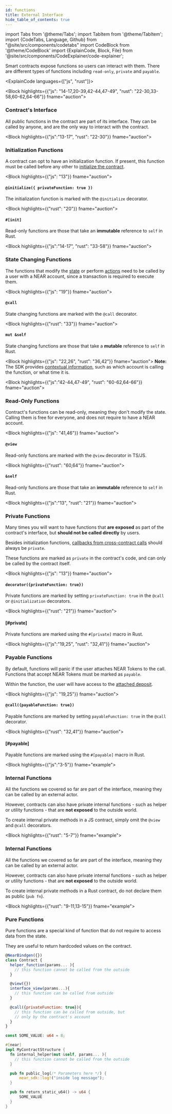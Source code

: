 ```yaml
---
id: functions
title: External Interface
hide_table_of_contents: true
---
```


import Tabs from '@theme/Tabs';
import TabItem from '@theme/TabItem';
import {CodeTabs, Language, Github} from "@site/src/components/codetabs"
import CodeBlock from '@theme/CodeBlock'
import {ExplainCode, Block, File} from '@site/src/components/CodeExplainer/code-explainer';

Smart contracts expose functions so users can interact with them. There are different types of functions including `read-only`, `private` and `payable`.

<ExplainCode languages={["js", "rust"]}>

<Block highlights={{"js": "14-17,20-39,42-44,47-49", "rust": "22-30,33-58,60-62,64-66"}} fname="auction">

### Contract's Interface

All public functions in the contract are part of its interface. They can be called by anyone, and are the only way to interact with the contract.

</Block>

<Block highlights={{"js":"13-17", "rust": "22-30"}} fname="auction">
### Initialization Functions
A contract can opt to have an initialization function. If present, this function must be called before any other to [initialize the contract](./storage.md).
</Block>

<Block highlights={{"js": "13"}} fname="auction">
#### `@initialize({ privateFunction: true })`
The initialization function is marked with the `@initialize` decorator.
</Block>

<Block highlights={{"rust": "20"}} fname="auction">
#### `#[init]`
Read-only functions are those that take an **immutable** reference to `self` in Rust.
</Block>

<Block highlights={{"js":"14-17", "rust": "33-58"}} fname="auction">
### State Changing Functions
The functions that modify the [state](./storage.md) or perform [actions](./actions.md) need to be called by a user with a NEAR account, since a transaction is required to execute them.
</Block>

<Block highlights={{"js": "19"}} fname="auction">
#### `@call`
State changing functions are marked with the `@call` decorator.
</Block>

<Block highlights={{"rust": "33"}} fname="auction">
#### `mut &self`
State changing functions are those that take a **mutable** reference to `self` in Rust.
</Block>

<Block highlights={{"js": "22,26", "rust": "36,42"}} fname="auction">
**Note:** The SDK provides [contextual information](./environment.md), such as which account is calling the function, or what time it is.
</Block>

<Block highlights={{"js":"42-44,47-49", "rust": "60-62,64-66"}} fname="auction">
### Read-Only Functions
Contract's functions can be read-only, meaning they don't modify the state. Calling them is free for everyone, and does not require to have a NEAR account.
</Block>

<Block highlights={{"js": "41,46"}} fname="auction">
#### `@view`
Read-only functions are marked with the `@view` decorator in TS/JS.
</Block>

<Block highlights={{"rust": "60,64"}} fname="auction">
#### `&self`
Read-only functions are those that take an **immutable** reference to `self` in Rust.
</Block>

<Block highlights={{"js":"13", "rust": "21"}} fname="auction">
### Private Functions
Many times you will want to have functions that **are exposed** as part of the contract's interface, but **should not be called directly** by users.

Besides initialization functions, [callbacks from cross-contract calls](./crosscontract.md) should always be `private`.

These functions are marked as `private` in the contract's code, and can only be called by the contract itself.
</Block>

<Block highlights={{"js": "13"}} fname="auction">
#### `decorator({privateFunction: true})`
Private functions are marked by setting `privateFunction: true` in the `@call` or `@initialization` decorators.
</Block>

<Block highlights={{"rust": "21"}} fname="auction">
#### [#private]
Private functions are marked using the `#[private]` macro in Rust.
</Block>

<Block highlights={{"js":"19,25", "rust": "32,41"}} fname="auction">
### Payable Functions
By default, functions will panic if the user attaches NEAR Tokens to the call. Functions that accept NEAR Tokens must be marked as `payable`.

Within the function, the user will have access to the [attached deposit](./environment.md).
</Block>

<Block highlights={{"js": "19,25"}} fname="auction">
#### `@call({payableFunction: true})`
Payable functions are marked by setting `payableFunction: true` in the `@call` decorator.
</Block>

<Block highlights={{"rust": "32,41"}} fname="auction">
#### [#payable]
Payable functions are marked using the `#[payable]` macro in Rust.
</Block>

<Block highlights={{"js":"3-5"}} fname="example">
### Internal Functions
All the functions we covered so far are part of the interface, meaning they can be called by an external actor.

However, contracts can also have private internal functions - such as helper or utility functions - that are **not exposed** to the outside world.

To create internal private methods in a JS contract, simply omit the `@view` and `@call` decorators.
</Block>

<Block highlights={{"rust": "5-7"}} fname="example">
### Internal Functions
All the functions we covered so far are part of the interface, meaning they can be called by an external actor.

However, contracts can also have private internal functions - such as helper or utility functions - that are **not exposed** to the outside world.

To create internal private methods in a Rust contract, do not declare them as public (`pub fn`).
</Block>

<Block highlights={{"rust": "9-11,13-15"}} fname="example">
### Pure Functions
Pure functions are a special kind of function that do not require to access data from the state.

They are useful to return hardcoded values on the contract.
</Block>

<File language="js" fname="auction" url="https://github.com/near-examples/auction-examples/blob/main/contract-ts/src/contract.ts" start="2" end="51" />

<File language="rust" fname="auction" url="https://github.com/near-examples/auction-examples/blob/main/contract-rs/src/lib.rs" start="2" end="68" />

<CodeBlock language="js" fname="example">

```js
@NearBindgen({})
class Contract {
  helper_function(params... ){
    // this function cannot be called from the outside
  }

  @view({})
  interface_view(params...){
    // this function can be called from outside
  }

  @call({privateFunction: true}){
    // this function can be called from outside, but
    // only by the contract's account
  }
}
```

</CodeBlock>

<CodeBlock language="rust" fname="example">

```rs
const SOME_VALUE: u64 = 8;

#[near]
impl MyContractStructure {
  fn internal_helper(mut &self, params... ){
    // this function cannot be called from the outside
  }

  pub fn public_log(/* Parameters here */) {
      near_sdk::log!("inside log message");
  }

  pub fn return_static_u64() -> u64 {
      SOME_VALUE
  }
}
```

</CodeBlock>

</ExplainCode>
